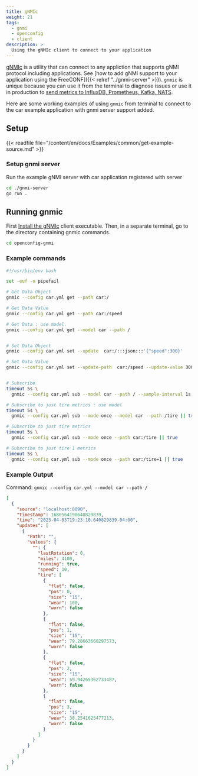```yaml
---
title: gNMIc 
weight: 21
tags:
  - gnmi
  - openconfig
  - client
description: >
  Using the gNMIc client to connect to your application  
---
```


[gNMIc](https://gnmic.openconfig.net/) is a utility that can connect to any appliction that supports gNMI protocol including applications. See [how to add gNMI support to your application using the FreeCONF]({{< relref "../gnmi-server" >}}). `gnmic` is unique because you can use it from the terminal to diagnose issues or use it in production to [send metrics to InfluxDB, Prometheus, Kafka, NATS](https://gnmic.openconfig.net/user_guide/outputs/output_intro/).

Here are some working examples of using `gnmic` from terminal to connect to the car example application with gnmi server support added.

## Setup

{{< readfile file="/content/en/docs/Examples/common/get-example-source.md" >}}

### Setup gnmi server 

Run the example gNMI server with car application registered with server

```bash
cd ./gnmi-server
go run .
```

## Running gnmic

First [Install the gNMIc](https://gnmic.openconfig.net/#installation) client executable.  Then, in a separate terminal, go to the directory containing gnmic commands.

```bash
cd openconfig-gnmi
```

### Example commands

```sh
#!/usr/bin/env bash

set -euf -o pipefail

# Get Data Object
gnmic --config car.yml get --path car:/

# Get Data Value
gnmic --config car.yml get --path car:/speed

# Get Data : use model.
gnmic --config car.yml get --model car --path /


# Set Data Object
gnmic --config car.yml set --update  car:/:::json:::'{"speed":300}'

# Set Data Value
gnmic --config car.yml set --update-path  car:/speed --update-value 300


# Subscribe
timeout 5s \
  gnmic --config car.yml sub --model car --path / --sample-interval 1s --heartbeat-interval 2s || true

# Subscribe to just tire metrics : use model
timeout 5s \
  gnmic --config car.yml sub --mode once --model car --path /tire || true

# Subscribe to just tire metrics
timeout 5s \
  gnmic --config car.yml sub --mode once --path car:/tire || true

# Subscribe to just tire 1 metrics
timeout 5s \
  gnmic --config car.yml sub --mode once --path car:/tire=1 || true
```

### Example Output

Command: `gnmic --config car.yml --model car --path /`
```json
[
  {
    "source": "localhost:8090",
    "timestamp": 1680564190640829839,
    "time": "2023-04-03T19:23:10.640829839-04:00",
    "updates": [
      {
        "Path": "",
        "values": {
          "": {
            "lastRotation": 0,
            "miles": 4100,
            "running": true,
            "speed": 10,
            "tire": [
              {
                "flat": false,
                "pos": 0,
                "size": "15",
                "wear": 100,
                "worn": false
              },
              {
                "flat": false,
                "pos": 1,
                "size": "15",
                "wear": 79.28663660297573,
                "worn": false
              },
              {
                "flat": false,
                "pos": 2,
                "size": "15",
                "wear": 59.94265362733487,
                "worn": false
              },
              {
                "flat": false,
                "pos": 3,
                "size": "15",
                "wear": 38.2541625477213,
                "worn": false
              }
            ]
          }
        }
      }
    ]
  }
]
```
